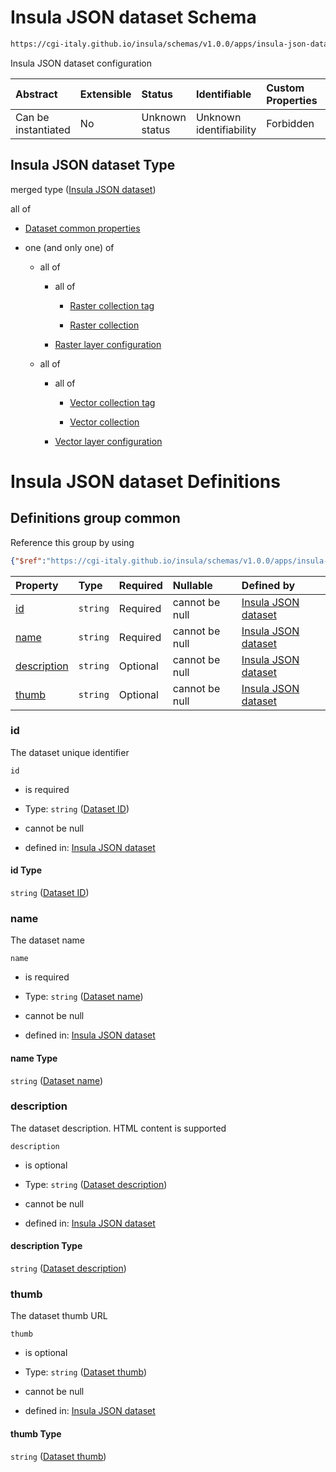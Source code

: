# Insula JSON dataset Schema

```txt
https://cgi-italy.github.io/insula/schemas/v1.0.0/apps/insula-json-dataset.schema.json
```

Insula JSON dataset configuration

| Abstract            | Extensible | Status         | Identifiable            | Custom Properties | Additional Properties | Access Restrictions | Defined In                                                                                             |
| :------------------ | :--------- | :------------- | :---------------------- | :---------------- | :-------------------- | :------------------ | :----------------------------------------------------------------------------------------------------- |
| Can be instantiated | No         | Unknown status | Unknown identifiability | Forbidden         | Allowed               | none                | [insula-json-dataset.schema.json](schemas/apps/insula-json-dataset.schema.json) |

## Insula JSON dataset Type

merged type ([Insula JSON dataset](insula-json-dataset.md))

all of

* [Dataset common properties](insula-json-dataset-defs-dataset-common-properties.md)

* one (and only one) of

  * all of

    * all of

      * [Raster collection tag](platform-collection-defs-raster-collection-tag.md)

      * [Raster collection](raster-collection.md)

    * [Raster layer configuration](insula-json-raster-dataset-allof-raster-layer-configuration.md)

  * all of

    * all of

      * [Vector collection tag](platform-collection-defs-vector-collection-tag.md)

      * [Vector collection](vector-collection.md)

    * [Vector layer configuration](insula-json-vector-dataset-allof-vector-layer-configuration.md)

# Insula JSON dataset Definitions

## Definitions group common

Reference this group by using

```json
{"$ref":"https://cgi-italy.github.io/insula/schemas/v1.0.0/apps/insula-json-dataset.schema.json#/$defs/common"}
```

| Property                    | Type     | Required | Nullable       | Defined by                                                                                                                                                                                                                                |
| :-------------------------- | :------- | :------- | :------------- | :---------------------------------------------------------------------------------------------------------------------------------------------------------------------------------------------------------------------------------------- |
| [id](#id)                   | `string` | Required | cannot be null | [Insula JSON dataset](insula-json-dataset-defs-dataset-common-properties-properties-dataset-id.md)                   |
| [name](#name)               | `string` | Required | cannot be null | [Insula JSON dataset](insula-json-dataset-defs-dataset-common-properties-properties-dataset-name.md)               |
| [description](#description) | `string` | Optional | cannot be null | [Insula JSON dataset](insula-json-dataset-defs-dataset-common-properties-properties-dataset-description.md) |
| [thumb](#thumb)             | `string` | Optional | cannot be null | [Insula JSON dataset](insula-json-dataset-defs-dataset-common-properties-properties-dataset-thumb.md)             |

### id

The dataset unique identifier

`id`

* is required

* Type: `string` ([Dataset ID](insula-json-dataset-defs-dataset-common-properties-properties-dataset-id.md))

* cannot be null

* defined in: [Insula JSON dataset](insula-json-dataset-defs-dataset-common-properties-properties-dataset-id.md)

#### id Type

`string` ([Dataset ID](insula-json-dataset-defs-dataset-common-properties-properties-dataset-id.md))

### name

The dataset name

`name`

* is required

* Type: `string` ([Dataset name](insula-json-dataset-defs-dataset-common-properties-properties-dataset-name.md))

* cannot be null

* defined in: [Insula JSON dataset](insula-json-dataset-defs-dataset-common-properties-properties-dataset-name.md)

#### name Type

`string` ([Dataset name](insula-json-dataset-defs-dataset-common-properties-properties-dataset-name.md))

### description

The dataset description. HTML content is supported

`description`

* is optional

* Type: `string` ([Dataset description](insula-json-dataset-defs-dataset-common-properties-properties-dataset-description.md))

* cannot be null

* defined in: [Insula JSON dataset](insula-json-dataset-defs-dataset-common-properties-properties-dataset-description.md)

#### description Type

`string` ([Dataset description](insula-json-dataset-defs-dataset-common-properties-properties-dataset-description.md))

### thumb

The dataset thumb URL

`thumb`

* is optional

* Type: `string` ([Dataset thumb](insula-json-dataset-defs-dataset-common-properties-properties-dataset-thumb.md))

* cannot be null

* defined in: [Insula JSON dataset](insula-json-dataset-defs-dataset-common-properties-properties-dataset-thumb.md)

#### thumb Type

`string` ([Dataset thumb](insula-json-dataset-defs-dataset-common-properties-properties-dataset-thumb.md))
